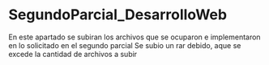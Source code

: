 # SegundoParcial_DesarrolloWeb
En este apartado se subiran los archivos que se ocuparon e implementaron en lo solicitado en el segundo parcial
Se subio un  rar debido, aque se excede la cantidad de archivos a subir 
